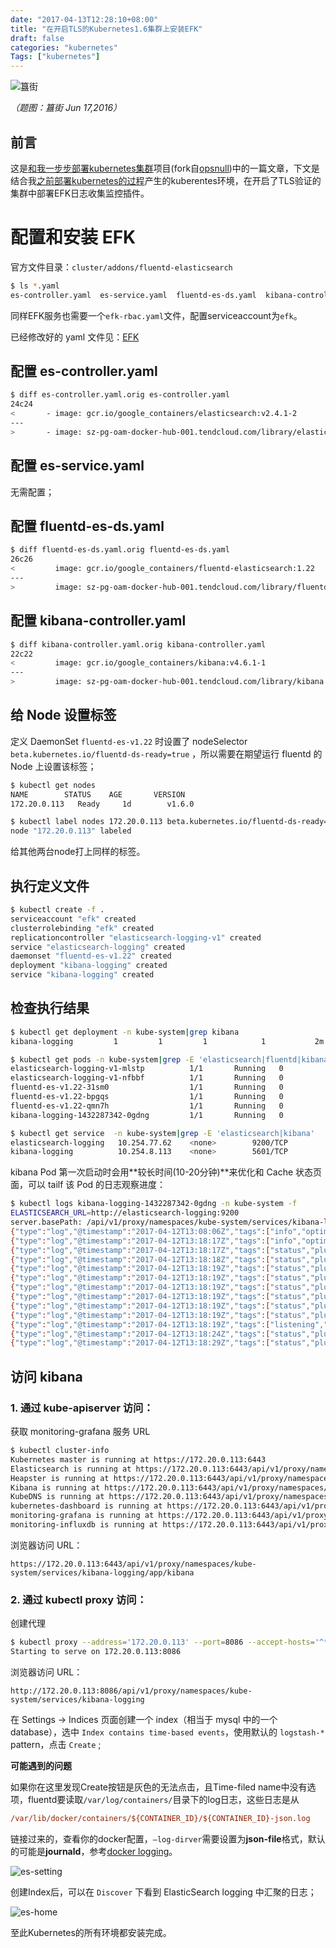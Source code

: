 ```yaml
---
date: "2017-04-13T12:28:10+08:00"
title: "在开启TLS的Kubernetes1.6集群上安装EFK"
draft: false
categories: "kubernetes"
Tags: ["kubernetes"]
---
```


![簋街](https://res.cloudinary.com/jimmysong/image/upload/images/2016061706.jpg)

*（题图：簋街 Jun 17,2016）*

## 前言

这是[和我一步步部署kubernetes集群](https://github.com/rootsongjc/follow-me-install-kubernetes-cluster)项目(fork自[opsnull](https://github.com/opsnull/follow-me-install-kubernetes-cluster))中的一篇文章，下文是结合我[之前部署kubernetes的过程](https://jimmysong.io/tags/kubernetes/)产生的kuberentes环境，在开启了TLS验证的集群中部署EFK日志收集监控插件。

# 配置和安装 EFK

官方文件目录：`cluster/addons/fluentd-elasticsearch`

```bash
$ ls *.yaml
es-controller.yaml  es-service.yaml  fluentd-es-ds.yaml  kibana-controller.yaml  kibana-service.yaml efk-rbac.yaml
```

同样EFK服务也需要一个`efk-rbac.yaml`文件，配置serviceaccount为`efk`。

已经修改好的 yaml 文件见：[EFK](./manifests/EFK)

## 配置 es-controller.yaml

```bash
$ diff es-controller.yaml.orig es-controller.yaml
24c24
<       - image: gcr.io/google_containers/elasticsearch:v2.4.1-2
---
>       - image: sz-pg-oam-docker-hub-001.tendcloud.com/library/elasticsearch:v2.4.1-2
```

## 配置 es-service.yaml

无需配置；

## 配置 fluentd-es-ds.yaml

```bash
$ diff fluentd-es-ds.yaml.orig fluentd-es-ds.yaml
26c26
<         image: gcr.io/google_containers/fluentd-elasticsearch:1.22
---
>         image: sz-pg-oam-docker-hub-001.tendcloud.com/library/fluentd-elasticsearch:1.22
```

## 配置 kibana-controller.yaml

```bash
$ diff kibana-controller.yaml.orig kibana-controller.yaml
22c22
<         image: gcr.io/google_containers/kibana:v4.6.1-1
---
>         image: sz-pg-oam-docker-hub-001.tendcloud.com/library/kibana:v4.6.1-1
```

## 给 Node 设置标签

定义 DaemonSet `fluentd-es-v1.22` 时设置了 nodeSelector `beta.kubernetes.io/fluentd-ds-ready=true` ，所以需要在期望运行 fluentd 的 Node 上设置该标签；

```bash
$ kubectl get nodes
NAME        STATUS    AGE       VERSION
172.20.0.113   Ready     1d        v1.6.0

$ kubectl label nodes 172.20.0.113 beta.kubernetes.io/fluentd-ds-ready=true
node "172.20.0.113" labeled
```

给其他两台node打上同样的标签。

## 执行定义文件

```bash
$ kubectl create -f .
serviceaccount "efk" created
clusterrolebinding "efk" created
replicationcontroller "elasticsearch-logging-v1" created
service "elasticsearch-logging" created
daemonset "fluentd-es-v1.22" created
deployment "kibana-logging" created
service "kibana-logging" created
```

## 检查执行结果

```bash
$ kubectl get deployment -n kube-system|grep kibana
kibana-logging         1         1         1            1           2m

$ kubectl get pods -n kube-system|grep -E 'elasticsearch|fluentd|kibana'
elasticsearch-logging-v1-mlstp          1/1       Running   0          1m
elasticsearch-logging-v1-nfbbf          1/1       Running   0          1m
fluentd-es-v1.22-31sm0                  1/1       Running   0          1m
fluentd-es-v1.22-bpgqs                  1/1       Running   0          1m
fluentd-es-v1.22-qmn7h                  1/1       Running   0          1m
kibana-logging-1432287342-0gdng         1/1       Running   0          1m

$ kubectl get service  -n kube-system|grep -E 'elasticsearch|kibana'
elasticsearch-logging   10.254.77.62    <none>        9200/TCP                        2m
kibana-logging          10.254.8.113    <none>        5601/TCP                        2m
```

kibana Pod 第一次启动时会用**较长时间(10-20分钟)**来优化和 Cache 状态页面，可以 tailf 该 Pod 的日志观察进度：

```bash
$ kubectl logs kibana-logging-1432287342-0gdng -n kube-system -f
ELASTICSEARCH_URL=http://elasticsearch-logging:9200
server.basePath: /api/v1/proxy/namespaces/kube-system/services/kibana-logging
{"type":"log","@timestamp":"2017-04-12T13:08:06Z","tags":["info","optimize"],"pid":7,"message":"Optimizing and caching bundles for kibana and statusPage. This may take a few minutes"}
{"type":"log","@timestamp":"2017-04-12T13:18:17Z","tags":["info","optimize"],"pid":7,"message":"Optimization of bundles for kibana and statusPage complete in 610.40 seconds"}
{"type":"log","@timestamp":"2017-04-12T13:18:17Z","tags":["status","plugin:kibana@1.0.0","info"],"pid":7,"state":"green","message":"Status changed from uninitialized to green - Ready","prevState":"uninitialized","prevMsg":"uninitialized"}
{"type":"log","@timestamp":"2017-04-12T13:18:18Z","tags":["status","plugin:elasticsearch@1.0.0","info"],"pid":7,"state":"yellow","message":"Status changed from uninitialized to yellow - Waiting for Elasticsearch","prevState":"uninitialized","prevMsg":"uninitialized"}
{"type":"log","@timestamp":"2017-04-12T13:18:19Z","tags":["status","plugin:kbn_vislib_vis_types@1.0.0","info"],"pid":7,"state":"green","message":"Status changed from uninitialized to green - Ready","prevState":"uninitialized","prevMsg":"uninitialized"}
{"type":"log","@timestamp":"2017-04-12T13:18:19Z","tags":["status","plugin:markdown_vis@1.0.0","info"],"pid":7,"state":"green","message":"Status changed from uninitialized to green - Ready","prevState":"uninitialized","prevMsg":"uninitialized"}
{"type":"log","@timestamp":"2017-04-12T13:18:19Z","tags":["status","plugin:metric_vis@1.0.0","info"],"pid":7,"state":"green","message":"Status changed from uninitialized to green - Ready","prevState":"uninitialized","prevMsg":"uninitialized"}
{"type":"log","@timestamp":"2017-04-12T13:18:19Z","tags":["status","plugin:spyModes@1.0.0","info"],"pid":7,"state":"green","message":"Status changed from uninitialized to green - Ready","prevState":"uninitialized","prevMsg":"uninitialized"}
{"type":"log","@timestamp":"2017-04-12T13:18:19Z","tags":["status","plugin:statusPage@1.0.0","info"],"pid":7,"state":"green","message":"Status changed from uninitialized to green - Ready","prevState":"uninitialized","prevMsg":"uninitialized"}
{"type":"log","@timestamp":"2017-04-12T13:18:19Z","tags":["status","plugin:table_vis@1.0.0","info"],"pid":7,"state":"green","message":"Status changed from uninitialized to green - Ready","prevState":"uninitialized","prevMsg":"uninitialized"}
{"type":"log","@timestamp":"2017-04-12T13:18:19Z","tags":["listening","info"],"pid":7,"message":"Server running at http://0.0.0.0:5601"}
{"type":"log","@timestamp":"2017-04-12T13:18:24Z","tags":["status","plugin:elasticsearch@1.0.0","info"],"pid":7,"state":"yellow","message":"Status changed from yellow to yellow - No existing Kibana index found","prevState":"yellow","prevMsg":"Waiting for Elasticsearch"}
{"type":"log","@timestamp":"2017-04-12T13:18:29Z","tags":["status","plugin:elasticsearch@1.0.0","info"],"pid":7,"state":"green","message":"Status changed from yellow to green - Kibana index ready","prevState":"yellow","prevMsg":"No existing Kibana index found"}
```

## 访问 kibana

### 1. 通过 kube-apiserver 访问：

获取 monitoring-grafana 服务 URL

```bash
$ kubectl cluster-info
Kubernetes master is running at https://172.20.0.113:6443
Elasticsearch is running at https://172.20.0.113:6443/api/v1/proxy/namespaces/kube-system/services/elasticsearch-logging
Heapster is running at https://172.20.0.113:6443/api/v1/proxy/namespaces/kube-system/services/heapster
Kibana is running at https://172.20.0.113:6443/api/v1/proxy/namespaces/kube-system/services/kibana-logging
KubeDNS is running at https://172.20.0.113:6443/api/v1/proxy/namespaces/kube-system/services/kube-dns
kubernetes-dashboard is running at https://172.20.0.113:6443/api/v1/proxy/namespaces/kube-system/services/kubernetes-dashboard
monitoring-grafana is running at https://172.20.0.113:6443/api/v1/proxy/namespaces/kube-system/services/monitoring-grafana
monitoring-influxdb is running at https://172.20.0.113:6443/api/v1/proxy/namespaces/kube-system/services/monitoring-influxdb
```

浏览器访问 URL： 

```http
https://172.20.0.113:6443/api/v1/proxy/namespaces/kube-system/services/kibana-logging/app/kibana
```

### 2. 通过 kubectl proxy 访问：

创建代理

```bash
$ kubectl proxy --address='172.20.0.113' --port=8086 --accept-hosts='^*$'
Starting to serve on 172.20.0.113:8086
```

浏览器访问 URL：
```http
http://172.20.0.113:8086/api/v1/proxy/namespaces/kube-system/services/kibana-logging
```

在 Settings -> Indices 页面创建一个 index（相当于 mysql 中的一个 database），选中 `Index contains time-based events`，使用默认的 `logstash-*` pattern，点击 `Create` ;

**可能遇到的问题**

如果你在这里发现Create按钮是灰色的无法点击，且Time-filed name中没有选项，fluentd要读取`/var/log/containers/`目录下的log日志，这些日志是从

```ini
/var/lib/docker/containers/${CONTAINER_ID}/${CONTAINER_ID}-json.log
```

链接过来的，查看你的docker配置，`—log-dirver`需要设置为**json-file**格式，默认的可能是**journald**，参考[docker logging](https://docs.docker.com/engine/admin/logging/overview/#examples)。

![es-setting](https://res.cloudinary.com/jimmysong/image/upload/images/kubernetes-es-setting.png)

创建Index后，可以在 `Discover` 下看到 ElasticSearch logging 中汇聚的日志；

![es-home](https://res.cloudinary.com/jimmysong/image/upload/images/kubernetes-efk-kibana.jpg)



至此Kubernetes的所有环境都安装完成。
